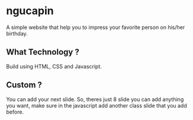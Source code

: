 # ngucapin
A simple website that help you to impress your favorite person on his/her birthday.
## What Technology ?
Build using HTML, CSS and Javascript.
## Custom ?
You can add your next slide. So, theres just 8 slide you can add anything you want, make sure in the javascript add another class slide that you add before.
